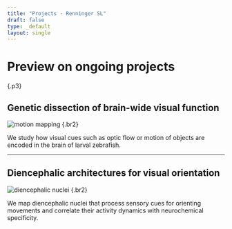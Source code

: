 ```yaml
---
title: "Projects · Renninger SL"
draft: false
type: _default
layout: single
---
```


# Preview on ongoing projects

{.p3}

## Genetic dissection of brain-wide visual function

![motion mapping](/img/motion-mapping_980px.jpg)
{.br2}

We study how visual cues such as optic flow or motion of objects are encoded in the brain of larval zebrafish. 

---

## Diencephalic architectures for visual orientation

![diencephalic nuclei](/img/die-prosomerse_980px.jpg)
{.br2}

We map diencephalic nuclei that process sensory cues for orienting movements and correlate their activity dynamics with neurochemical specificity.
